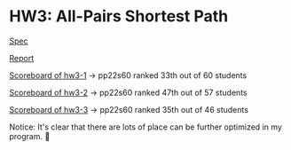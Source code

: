 # HW3: All-Pairs Shortest Path

[Spec](hw3_spec.pdf)

[Report](hw3_111062625.pdf)

[Scoreboard of hw3-1](https://apollo.cs.nthu.edu.tw/pp22/scoreboard/hw3-1/) -> pp22s60 ranked 33th out of 60 students

[Scoreboard of hw3-2](https://apollo.cs.nthu.edu.tw/pp22/scoreboard/hw3-2/) -> pp22s60 ranked 47th out of 57 students

[Scoreboard of hw3-3](https://apollo.cs.nthu.edu.tw/pp22/scoreboard/hw3-3/) -> pp22s60 ranked 35th out of 46 students

Notice: It's clear that there are lots of place can be further optimized in my program. 🤣
